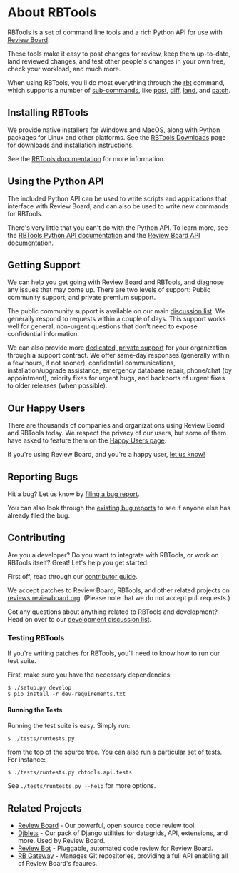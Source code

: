 About RBTools
=============

RBTools is a set of command line tools and a rich Python API for use with
[Review Board](https://www.reviewboard.org/).

These tools make it easy to post changes for review, keep them up-to-date,
land reviewed changes, and test other people's changes in your own tree,
check your workload, and much more.

When using RBTools, you'll do most everything through the
[rbt](https://www.reviewboard.org/docs/rbtools/latest/#rbt-command) command,
which supports a number of
[sub-commands](https://www.reviewboard.org/docs/rbtools/latest/rbt/commands/),
like [post](https://www.reviewboard.org/docs/rbtools/latest/rbt/commands/post/#rbt-post),
[diff](https://www.reviewboard.org/docs/rbtools/latest/rbt/commands/diff/#rbt-diff),
[land](https://www.reviewboard.org/docs/rbtools/latest/rbt/commands/land/#rbt-land),
and [patch](https://www.reviewboard.org/docs/rbtools/latest/rbt/commands/patch/#rbt-patch).


Installing RBTools
------------------

We provide native installers for Windows and MacOS, along with Python
packages for Linux and other platforms. See the
[RBTools Downloads](https://www.reviewboard.org/downloads/rbtools/) page
for downloads and installation instructions.

See the
[RBTools documentation](https://www.reviewboard.org/docs/rbtools/latest/) for
more information.


Using the Python API
--------------------

The included Python API can be used to write scripts and applications that
interface with Review Board, and can also be used to write new commands
for RBTools.

There's very little that you can't do with the Python API. To learn more,
see the
[RBTools Python API documentation](https://www.reviewboard.org/docs/rbtools/latest/api/)
and the [Review Board API documentation](https://www.reviewboard.org/docs/manual/latest/webapi/).


Getting Support
---------------

We can help you get going with Review Board and RBTools, and diagnose any
issues that may come up. There are two levels of support: Public community
support, and private premium support.

The public community support is available on our main
[discussion list](http://groups.google.com/group/reviewboard/). We generally
respond to requests within a couple of days. This support works well for
general, non-urgent questions that don't need to expose confidential
information.

We can also provide more
[dedicated, private support](https://www.beanbaginc.com/support/contracts/) for
your organization through a support contract. We offer same-day responses
(generally within a few hours, if not sooner), confidential communications,
installation/upgrade assistance, emergency database repair, phone/chat (by
appointment), priority fixes for urgent bugs, and backports of urgent fixes to
older releases (when possible).


Our Happy Users
---------------

There are thousands of companies and organizations using Review Board and
RBTools today. We respect the privacy of our users, but some of them have
asked to feature them on the [Happy Users
page](https://www.reviewboard.org/users/).

If you're using Review Board, and you're a happy user,
[let us know!](https://groups.google.com/group/reviewboard/)


Reporting Bugs
--------------

Hit a bug? Let us know by
[filing a bug report](https://www.reviewboard.org/bugs/new/).

You can also look through the
[existing bug reports](https://www.reviewboard.org/bugs/) to see if anyone else
has already filed the bug.


Contributing
------------

Are you a developer? Do you want to integrate with RBTools, or work on RBTools
itself? Great! Let's help you get started.

First off, read through our
[contributor guide](https://www.reviewboard.org/docs/codebase/dev/).

We accept patches to Review Board, RBTools, and other related projects on
[reviews.reviewboard.org](https://reviews.reviewboard.org/). (Please note that
we do not accept pull requests.)

Got any questions about anything related to RBTools and development? Head
on over to our
[development discussion list](https://groups.google.com/group/reviewboard-dev/).


### Testing RBTools

If you're writing patches for RBTools, you'll need to know how to run our
test suite.

First, make sure you have the necessary dependencies:

```
$ ./setup.py develop
$ pip install -r dev-requirements.txt
```


#### Running the Tests

Running the test suite is easy. Simply run:

```
$ ./tests/runtests.py
```

from the top of the source tree. You can also run a particular set of tests.
For instance:

```
$ ./tests/runtests.py rbtools.api.tests
```

See `./tests/runtests.py --help` for more options.


Related Projects
----------------

* [Review Board](https://github.com/reviewboard/reviewboard/) -
  Our powerful, open source code review tool.
* [Djblets](https://github.com/djblets/djblets/) -
  Our pack of Django utilities for datagrids, API, extensions, and more. Used
  by Review Board.
* [Review Bot](https://www.reviewboard.org/downloads/reviewbot/) -
  Pluggable, automated code review for Review Board.
* [RB Gateway](https://www.reviewboard.org/downloads/rbgateway/) -
  Manages Git repositories, providing a full API enabling all of Review Board's
  feaures.
